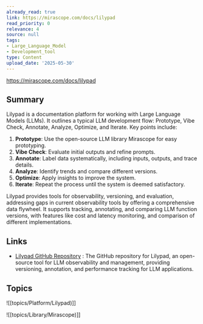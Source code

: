 ```yaml
---
already_read: true
link: https://mirascope.com/docs/lilypad
read_priority: 0
relevance: 4
source: null
tags:
- Large_Language_Model
- Development_tool
type: Content
upload_date: '2025-05-30'
---
```


https://mirascope.com/docs/lilypad
## Summary

Lilypad is a documentation platform for working with Large Language Models (LLMs). It outlines a typical LLM development flow: Prototype, Vibe Check, Annotate, Analyze, Optimize, and Iterate. Key points include:

1. **Prototype**: Use the open-source LLM library Mirascope for easy prototyping.
2. **Vibe Check**: Evaluate initial outputs and refine prompts.
3. **Annotate**: Label data systematically, including inputs, outputs, and trace details.
4. **Analyze**: Identify trends and compare different versions.
5. **Optimize**: Apply insights to improve the system.
6. **Iterate**: Repeat the process until the system is deemed satisfactory.

Lilypad provides tools for observability, versioning, and evaluation, addressing gaps in current observability tools by offering a comprehensive data flywheel. It supports tracking, annotating, and comparing LLM function versions, with features like cost and latency monitoring, and comparison of different implementations.
## Links

- [Lilypad GitHub Repository](https://github.com/Mirascope/lilypad) : The GitHub repository for Lilypad, an open-source tool for LLM observability and management, providing versioning, annotation, and performance tracking for LLM applications.

## Topics

![[topics/Platform/Lilypad)]]

![[topics/Library/Mirascope)]]